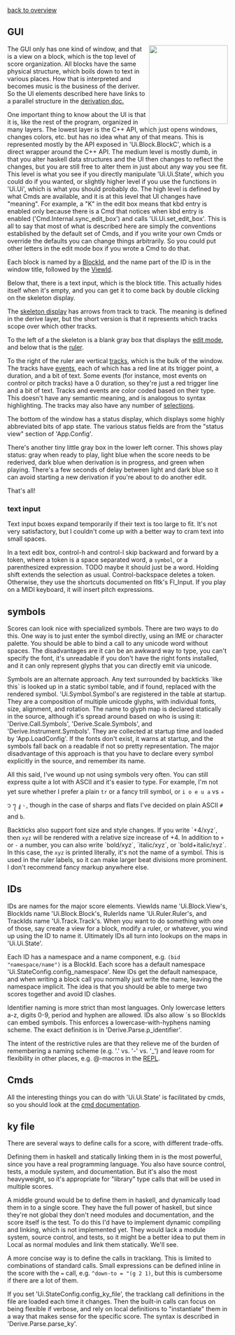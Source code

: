 [back to overview](overview.md.html#karya)

## GUI

<img align=right width=180 src="../../doc/img/example-tracks.png">

The GUI only has one kind of window, and that is a view on a block, which is
the top level of score organization.  All blocks have the same physical
structure, which boils down to text in various places.  How that is interpreted
and becomes music is the business of the deriver.  So the UI elements described
here have links to a parallel structure in the
[derivation doc.](derivation.md.html)

One important thing to know about the UI is that it is, like the rest of the
program, organized in many layers.  The lowest layer is the C++ API, which just
opens windows, changes colors, etc. but has no idea what any of that means.
This is represented mostly by the API exposed in 'Ui.Block.BlockC', which is a
direct wrapper around the C++ API.  The medium level is mostly dumb, in that
you alter haskell data structures and the UI then changes to reflect the
changes, but you are still free to alter them in just about any way you see
fit.  This level is what you see if you directly manipulate 'Ui.Ui.State',
which you could do if you wanted, or slightly higher level if you use the
functions in 'Ui.Ui', which is what you should probably do.  The high level
is defined by what Cmds are available, and it is at this level that UI changes
have "meaning".  For example, a "K" in the edit box means that kbd entry is
enabled only because there is a Cmd that notices when kbd entry is enabled
('Cmd.Internal.sync_edit_box') and calls 'Ui.Ui.set_edit_box'.  This is all
to say that most of what is described here are simply the conventions
established by the default set of Cmds, and if you write your own Cmds or
override the defaults you can change things arbitrarily.  So you could put
other letters in the edit mode box if you wrote a Cmd to do that.

Each block is named by a [BlockId](#ids), and the name part of
the ID is in the window title, followed by the [ViewId](#ids).

Below that, there is a text input, which is the block title.  This actually
hides itself when it's empty, and you can get it to come back by double
clicking on the skeleton display.

The [skeleton display](derivation.md.html#derivation) has arrows from track to
track.  The meaning is defined in the derive layer, but the short version is
that it represents which tracks scope over which other tracks.

To the left of a the skeleton is a blank gray box that displays the [edit
mode](cmd.md.html#editmode), and below that is the [ruler](#ruler).

To the right of the ruler are vertical [tracks](#tracks), which is the bulk of
the window.  The tracks have [events](#events), each of which has a red line at
its trigger point, a duration, and a bit of text.  Some events (for instance,
most events on control or pitch tracks) have a 0 duration, so they're just a
red trigger line and a bit of text.  Tracks and events are color coded based on
their type.  This doesn't have any semantic meaning, and is analogous to syntax
highlighting.  The tracks may also have any number of
[selections](#selections).

The bottom of the window has a status display, which displays some highly
abbreviated bits of app state.  The various status fields are from the "status
view" section of 'App.Config'.

There's another tiny little gray box in the lower left corner.  This shows play
status: gray when ready to play, light blue when the score needs to be
rederived, dark blue when derivation is in progress, and green when playing.
There's a few seconds of delay between light and dark blue so it can avoid
starting a new derivation if you're about to do another edit.

That's all!

### text input

Text input boxes expand temporarily if their text is too large to fit.  It's
not very satisfactory, but I couldn't come up with a better way to cram
text into small spaces.

In a text edit box, control-h and control-l skip backward and forward by a
token, where a token is a space separated word, a `symbol`, or a parenthesized
expression.  TODO maybe it should just be a word.  Holding shift extends the
selection as usual.  Control-backspace deletes a token.  Otherwise, they use
the shortcuts documented on fltk's Fl_Input.  If you play on a MIDI keyboard,
it will insert pitch expressions.

## symbols

Scores can look nice with specialized symbols.  There are two ways to do this.
One way is to just enter the symbol directly, using an IME or character
palette.  You should be able to bind a call to any unicode word without spaces.
The disadvantages are it can be an awkward way to type, you can't specify the
font, it's unreadable if you don't have the right fonts installed, and it can
only represent glyphs that you can directly emit via unicode.

Symbols are an alternate approach.  Any text surrounded by backticks \`like
this\` is looked up in a static symbol table, and if found, replaced with the
rendered symbol.  'Ui.Symbol.Symbol's are registered in the table at startup.
They are a composition of multiple unicode glyphs, with individual fonts, size,
alignment, and rotation.  The name to glyph map is declared statically in the
source, although it's spread around based on who is using it:
'Derive.Call.Symbols', 'Derive.Scale.Symbols', and 'Derive.Instrument.Symbols'.
They are collected at startup time and loaded by 'App.LoadConfig'.  If the
fonts don't exist, it warns at startup, and the symbols fall back on a readable
if not so pretty representation.  The major disadvantage of this approach is
that you have to declare every symbol explicitly in the source, and remember
its name.

All this said, I've wound up not using symbols very often.  You can still
express quite a lot with ASCII and it's easier to type.  For example, I'm not
yet sure whether I prefer a plain `tr` or a fancy trill symbol, or `i o e u a`
vs ᭦ ᭡ ᭢ ᭣ ᭤, though in the case of sharps and flats I've decided on plain ASCII
`#` and `b`.

Backticks also support font size and style changes.  If you write \`+4/xyz\`,
then `xyz` will be rendered with a relative size increase of +4.  In addition
to `+` or `-` a number, you can also write \`bold/xyz\`, \`italic/xyz\`, or
\`bold+italic/xyz\`.  In this case, the `xyz` is printed literally, it's not
the name of a symbol.  This is used in the ruler labels, so it can make larger
beat divisions more prominent.  I don't recommend fancy markup anywhere else.

## IDs

IDs are names for the major score elements.  ViewIds name 'Ui.Block.View's,
BlockIds name 'Ui.Block.Block's, RulerIds name 'Ui.Ruler.Ruler's, and TrackIds
name 'Ui.Track.Track's.  When you want to do something with one of those, say
create a view for a block, modify a ruler, or whatever, you wind up using the
ID to name it.  Ultimately IDs all turn into lookups on the maps in
'Ui.Ui.State'.

Each ID has a namespace and a name component, e.g.  `(bid "namespace/name")` is
a BlockId.  Each score has a default namespace
'Ui.StateConfig.config_namespace'.  New IDs get the default namespace, and when
writing a block call you normally just write the name, leaving the namespace
implicit.  The idea is that you should be able to merge two scores together and
avoid ID clashes.

Identifier naming is more strict than most languages.  Only lowercase letters
a-z, digits 0-9, period and hyphen are allowed.  IDs also allow \`s so BlockIds
can embed symbols.  This enforces a lowercase-with-hyphens naming scheme.  The
exact definition is in 'Derive.Parse.p_identifier'.

The intent of the restrictive rules are that they relieve me of the burden of
remembering a naming scheme (e.g. '.' vs. '-' vs. '_') and leave room for
flexibility in other places, e.g. @-macros in the [REPL](repl.md.html).

## Cmds

All the interesting things you can do with 'Ui.Ui.State' is facilitated by
cmds, so you should look at the [cmd documentation](cmd.md.html).

## ky file

There are several ways to define calls for a score, with different trade-offs.

Defining them in haskell and statically linking them in is the most powerful,
since you have a real programming language.  You also have source control,
tests, a module system, and documentation.  But it's also the most heavyweight,
so it's appropriate for "library" type calls that will be used in multiple
scores.

A middle ground would be to define them in haskell, and dynamically load them
in to a single score.  They have the full power of haskell, but since they're
not global they don't need modules and documentation, and the score itself is
the test.  To do this I'd have to implement dynamic compiling and linking,
which is not implemented yet.  They would lack a module system, source control,
and tests, so it might be a better idea to put them in Local as normal modules
and link them statically.  We'll see.

A more concise way is to define the calls in tracklang.  This is limited to
combinations of standard calls.  Small expressions can be defined inline in the score with the `=` call, e.g. `^down-to = "(g 2 1)`, but this is cumbersome
if there are a lot of them.

If you set 'Ui.StateConfig.config_ky_file', the tracklang call definitions in
the file are loaded each time it changes.  Then the built-in calls can focus on
being flexible if verbose, and rely on local definitions to "instantiate" them
in a way that makes sense for the specific score.  The syntax is described in
'Derive.Parse.parse_ky'.
